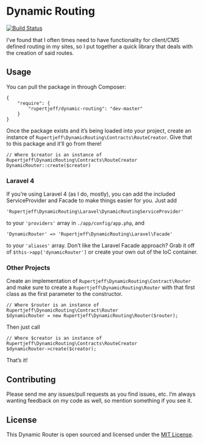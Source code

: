 # Dynamic Routing

[![Build Status](https://travis-ci.org/rupertjeff/dynamic-routing.png?branch=0.2.1)](https://travis-ci.org/rupertjeff/dynamic-routing)

I’ve found that I often times need to have functionality for client/CMS defined routing in my sites, so I put together a quick library that deals with the creation of said routes.

## Usage

You can pull the package in through Composer:

	{
		"require": {
			"rupertjeff/dynamic-routing": "dev-master"
		}
	}

Once the package exists and it’s being loaded into your project, create an instance of `Rupertjeff\DynamicRouting\Contracts\RouteCreator`. Give that to this package and it’ll go from there!

	// Where $creator is an instance of Rupertjeff\DynamicRouting\Contracts\RouteCreator
	DynamicRouter::create($creator)

### Laravel 4

If you’re using Laravel 4 (as I do, mostly), you can add the included ServiceProvider and Facade to make things easier for you. Just add

	'Rupertjeff\DynamicRouting\Laravel\DynamicRoutingServiceProvider'

to your `'providers'` array in `./app/config/app.php`, and

	'DynamicRouter' => 'Rupertjeff\DynamicRouting\Laravel\Facade'

to your `'aliases'` array. Don’t like the Laravel Facade approach? Grab it off of `$this->app['dynamicRouter']` or create your own out of the IoC container.

### Other Projects

Create an implementation of `Rupertjeff\DynamicRouting\Contract\Router` and make sure to create a `Rupertjeff\DynamicRouting\Router` with that first class as the first parameter to the constructor.

	// Where $router is an instance of Rupertjeff\DynamicRouting\Contract\Router
	$dynamicRouter = new Rupertjeff\DynamicRouting\Router($router);

Then just call

	// Where $creator is an instance of Rupertjeff\DynamicRouting\Contracts\RouteCreator
	$dynamicRouter->create($creator);

That’s it!

## Contributing

Please send me any issues/pull requests as you find issues, etc. I’m always wanting feedback on my code as well, so mention something if you see it.

## License

This Dynamic Router is open sourced and licensed under the [MIT License](http://opensource.org/licenses/MIT).
